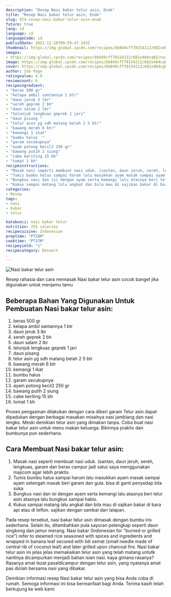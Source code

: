 ```yaml
---
description: "Resep Nasi bakar telur asin, Enak"
title: "Resep Nasi bakar telur asin, Enak"
slug: 974-resep-nasi-bakar-telur-asin-enak
future: true
lang: id
language: id
languageCode: id
publishDate: 2021-12-28T09:59:47.243Z 
thumbnail: https://img-global.cpcdn.com/recipes/bb849cff78154112/682x484cq65/nasi-bakar-telur-asin-foto-resep-utama.png
images:
- https://img-global.cpcdn.com/recipes/bb849cff78154112/682x484cq65/nasi-bakar-telur-asin-foto-resep-utama.png
image: https://img-global.cpcdn.com/recipes/bb849cff78154112/682x484cq65/nasi-bakar-telur-asin-foto-resep-utama.png
cover: https://img-global.cpcdn.com/recipes/bb849cff78154112/682x484cq65/nasi-bakar-telur-asin-foto-resep-utama.png
author: Ida Page
ratingvalue: 4.9
reviewcount: 6
recipeingredient:
- "beras 500 gr"
- "kelapa ambil santannya 1 btr"
- "daun jeruk 3 lbr"
- "sereh geprek 2 bh"
- "daun salam 2 lbr"
- "telunjuk lengkuas geprek 1 jari"
- "daun pisang "
- "telur asin yg sdh matang belah 2 5 btr"
- "bawang merah 6 btr"
- "kemangi 1 ikat"
- "bumbu halus  "
- "garam secukupnya"
- "ayam potong kecil2 250 gr"
- "bawang putih 2 siung"
- "cabe keriting 15 bh"
- "tomat 1 bh"
recipeinstructions:
- "Masak nasi seperti membuat nasi uduk. (santan, daun jeruh, sereh, lengkuas, garam dan beras campur jadi satu) saya menggunakan majicom agar lebih praktis."
- "Tumis bumbu halus sampai harum lalu masukkan ayam masak sampai ayam setengah masak beri garam dan gula. bisa di ganti penyedap bila suka"
- "Bungkus nasi dan isi dengan ayam serta kemangi lalu atasnya beri telur asin atasnya lalu bungkus sampai habis."
- "Kukus sampai matang lalu angkat dan bila mau di sajikan bakar di bara api atau di teflon. sajikan dengan sambal dan lalapan."
categories:
- Resep
tags:
- nasi
- bakar
- telur

katakunci: nasi bakar telur 
nutrition: 255 calories
recipecuisine: Indonesian
preptime: "PT28M"
cooktime: "PT37M"
recipeyield: "1"
recipecategory: Dessert
. 
---
```



![Nasi bakar telur asin](https://img-global.cpcdn.com/recipes/bb849cff78154112/682x484cq65/nasi-bakar-telur-asin-foto-resep-utama.png)

Resep rahasia dan cara memasak  Nasi bakar telur asin cocok banget jika digunakan untuk menjamu tamu

<!--inarticleads1-->

## Beberapa Bahan Yang Digunakan Untuk Pembuatan Nasi bakar telur asin:

1. beras 500 gr
1. kelapa ambil santannya 1 btr
1. daun jeruk 3 lbr
1. sereh geprek 2 bh
1. daun salam 2 lbr
1. telunjuk lengkuas geprek 1 jari
1. daun pisang 
1. telur asin yg sdh matang belah 2 5 btr
1. bawang merah 6 btr
1. kemangi 1 ikat
1. bumbu halus  
1. garam secukupnya
1. ayam potong kecil2 250 gr
1. bawang putih 2 siung
1. cabe keriting 15 bh
1. tomat 1 bh

Proses pengasinan dilakukan dengan cara diberi garam Telur asin dapat dipadukan dengan berbagai masakan misalnya nasi jamblang dan nasi lengko. Meski demikian telur asin yang dimakan tanpa. Coba buat nasi bakar telur asin untuk menu makan keluarga. Bikinnya praktis dan bumbunya pun sederhana. 

<!--inarticleads2-->

## Cara Membuat Nasi bakar telur asin:

1. Masak nasi seperti membuat nasi uduk. (santan, daun jeruh, sereh, lengkuas, garam dan beras campur jadi satu) saya menggunakan majicom agar lebih praktis.
1. Tumis bumbu halus sampai harum lalu masukkan ayam masak sampai ayam setengah masak beri garam dan gula. bisa di ganti penyedap bila suka
1. Bungkus nasi dan isi dengan ayam serta kemangi lalu atasnya beri telur asin atasnya lalu bungkus sampai habis.
1. Kukus sampai matang lalu angkat dan bila mau di sajikan bakar di bara api atau di teflon. sajikan dengan sambal dan lalapan.


Pada resep tersebut, nasi bakar telur asin dimasak dengan bumbu iris sederhana. Selain itu, ditambahkan pula sayuran pelengkap seperti daun singkong dan jamur merang. Nasi bakar (Indonesian for &#34;burned or grilled rice&#34;) refer to steamed rice seasoned with spices and ingredients and wrapped in banana leaf secured with lidi semat (small needle made of central rib of coconut leaf) and later grilled upon charcoal fire. Nasi bakar telur asin ini jelas jelas memakaikan telur asin yang telah matang untutk nantinya dicampurkan menjadi bahan isian nasi. kaya gimana rasanya? Rasanya amat lezat pasaldicampur dengan telur asin, yang nyatanya amat pas diolah bersama nasi yang dibakar. 

Demikian informasi  resep Nasi bakar telur asin   yang bisa Anda coba di rumah. Semoga informasi ini bisa bermanfaat bagi Anda. Terima kasih telah berkujung ke web kami
